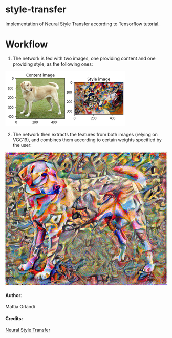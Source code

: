 # style-transfer
Implementation of Neural Style Transfer according to Tensorflow tutorial.
# Workflow
1. The network is fed with two images, one providing content and one providing style, as the following ones:

![](res/content_style.png)

2. The network then extracts the features from both images (relying on VGG19), and combines them according to certain weights specified by the user:

![](res/output.png)

#### Author:
Mattia Orlandi

#### Credits:
[Neural Style Transfer](https://www.tensorflow.org/tutorials/generative/style_transfer)